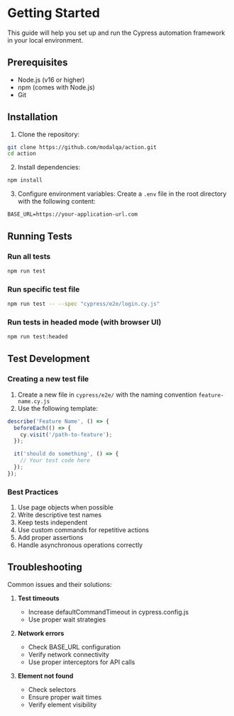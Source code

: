 # Getting Started

This guide will help you set up and run the Cypress automation framework in your local environment.

## Prerequisites

- Node.js (v16 or higher)
- npm (comes with Node.js)
- Git

## Installation

1. Clone the repository:
```bash
git clone https://github.com/modalqa/action.git
cd action
```

2. Install dependencies:
```bash
npm install
```

3. Configure environment variables:
Create a `.env` file in the root directory with the following content:
```
BASE_URL=https://your-application-url.com
```

## Running Tests

### Run all tests
```bash
npm run test
```

### Run specific test file
```bash
npm run test -- --spec "cypress/e2e/login.cy.js"
```

### Run tests in headed mode (with browser UI)
```bash
npm run test:headed
```

## Test Development

### Creating a new test file

1. Create a new file in `cypress/e2e/` with the naming convention `feature-name.cy.js`
2. Use the following template:

```javascript
describe('Feature Name', () => {
  beforeEach(() => {
    cy.visit('/path-to-feature');
  });

  it('should do something', () => {
    // Your test code here
  });
});
```

### Best Practices

1. Use page objects when possible
2. Write descriptive test names
3. Keep tests independent
4. Use custom commands for repetitive actions
5. Add proper assertions
6. Handle asynchronous operations correctly

## Troubleshooting

Common issues and their solutions:

1. **Test timeouts**
   - Increase defaultCommandTimeout in cypress.config.js
   - Use proper wait strategies

2. **Network errors**
   - Check BASE_URL configuration
   - Verify network connectivity
   - Use proper interceptors for API calls

3. **Element not found**
   - Check selectors
   - Ensure proper wait times
   - Verify element visibility